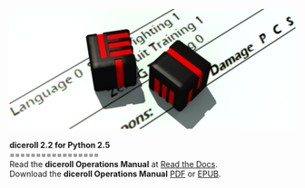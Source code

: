 <img src="docs/source/diceroll_cover.png"><br><br>
<b>diceroll 2.2 for Python 2.5</b><br>
=================<br>
Read the <b>diceroll Operations Manual</b> at <a href="http://diceroll.readthedocs.io/">Read the Docs</a>.<br>
Download the <b>diceroll Operations Manual</b> <a href="https://readthedocs.org/projects/diceroll/downloads/pdf/latest/">PDF</a>
 or <a href="https://readthedocs.org/projects/diceroll/downloads/epub/latest/">EPUB</a>.<br>
